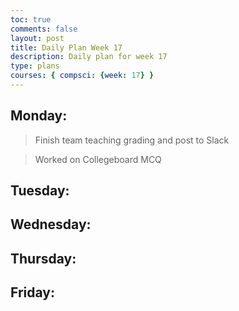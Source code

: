 ```yaml
---
toc: true
comments: false
layout: post
title: Daily Plan Week 17
description: Daily plan for week 17
type: plans
courses: { compsci: {week: 17} }
---
```


## Monday:
> Finish team teaching grading and post to Slack

> Worked on Collegeboard MCQ

## Tuesday:
> 

## Wednesday:
> 

## Thursday:
> 

## Friday:
> 